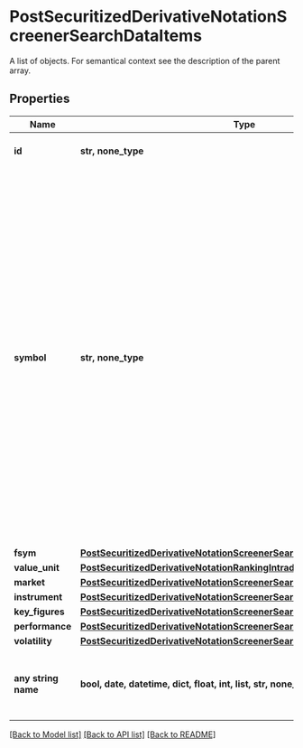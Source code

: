 # PostSecuritizedDerivativeNotationScreenerSearchDataItems

A list of objects. For semantical context see the description of the parent array.

## Properties
Name | Type | Description | Notes
------------ | ------------- | ------------- | -------------
**id** | **str, none_type** | Identifier of the notation. | [optional] 
**symbol** | **str, none_type** | The symbol of the notation. It is a market-specific code to identify the notation. Which characters can be part of a symbol depends on the market. If a market does not define a proprietary symbol, but uses a different identifier (for example, the ISIN or the WKN) to identify instruments, no symbol will be set for the notations of that market. | [optional] 
**fsym** | [**PostSecuritizedDerivativeNotationScreenerSearchDataItemsFsym**](PostSecuritizedDerivativeNotationScreenerSearchDataItemsFsym.md) |  | [optional] 
**value_unit** | [**PostSecuritizedDerivativeNotationRankingIntradayListDataItemsValueUnit**](PostSecuritizedDerivativeNotationRankingIntradayListDataItemsValueUnit.md) |  | [optional] 
**market** | [**PostSecuritizedDerivativeNotationScreenerSearchDataItemsMarket**](PostSecuritizedDerivativeNotationScreenerSearchDataItemsMarket.md) |  | [optional] 
**instrument** | [**PostSecuritizedDerivativeNotationScreenerSearchDataItemsInstrument**](PostSecuritizedDerivativeNotationScreenerSearchDataItemsInstrument.md) |  | [optional] 
**key_figures** | [**PostSecuritizedDerivativeNotationScreenerSearchDataItemsKeyFigures**](PostSecuritizedDerivativeNotationScreenerSearchDataItemsKeyFigures.md) |  | [optional] 
**performance** | [**PostSecuritizedDerivativeNotationScreenerSearchDataItemsPerformance**](PostSecuritizedDerivativeNotationScreenerSearchDataItemsPerformance.md) |  | [optional] 
**volatility** | [**PostSecuritizedDerivativeNotationScreenerSearchDataItemsVolatility**](PostSecuritizedDerivativeNotationScreenerSearchDataItemsVolatility.md) |  | [optional] 
**any string name** | **bool, date, datetime, dict, float, int, list, str, none_type** | any string name can be used but the value must be the correct type | [optional]

[[Back to Model list]](../README.md#documentation-for-models) [[Back to API list]](../README.md#documentation-for-api-endpoints) [[Back to README]](../README.md)


